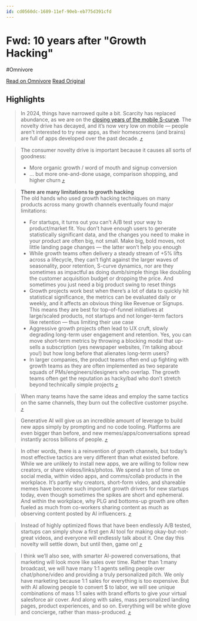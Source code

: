 ```yaml
---
id: cd0560dc-1689-11ef-90eb-eb775d391cfd
---
```


# Fwd: 10 years after "Growth Hacking"
#Omnivore

[Read on Omnivore](https://omnivore.app/me/fwd-10-years-after-growth-hacking-18f954ac728)
[Read Original](https://andrewchen.substack.com/p/10-years-after-growth-hacking?isFreemail=true&post_id=144572947&publication_id=2401262&r=53ujr&token=eyJ1c2VyX2lkIjo4NTc3NjM5LCJwb3N0X2lkIjoxNDQ1NzI5NDcsImlhdCI6MTcxNTYxNDMzMiwiZXhwIjoxNzE4MjA2MzMyLCJpc3MiOiJwdWItMjQwMTI2MiIsInN1YiI6InBvc3QtcmVhY3Rpb24ifQ.xZQ6-wf_T3ITme_8gqaF6myyfqSmSC59wqQQJO6UaIU&triedRedirect=true)

## Highlights

> In 2024, things have narrowed quite a bit. Scarcity has replaced abundance, as we are on the [closing years of the mobile S-curve](https://substack.com/redirect/b0d800bf-e795-4595-808c-f64e278461fd?j=eyJ1IjoiNTN1anIifQ.%5Fcs15omuJPuZlh2nH-dqoTSDkppGwYIZeEPu4uVLTyI). The novelty drive has decayed, and it’s now very low on mobile — people aren’t interested to try new apps, as their homescreens (and brains) are full of apps developed over the past decade. [⤴️](https://omnivore.app/me/fwd-10-years-after-growth-hacking-18f954ac728#fe8e29cd-cb5a-4dc1-909a-652f743acdf8)  

> The consumer novelty drive is important because it causes all sorts of goodness:
> 
> * More organic growth / word of mouth and signup conversion
> * … but more one-and-done usage, comparison shopping, and higher churn [⤴️](https://omnivore.app/me/fwd-10-years-after-growth-hacking-18f954ac728#efbc9bed-79de-4679-9fb2-ad22362a5a7e)  

> **There are many limitations to growth hacking**  
> The old hands who used growth hacking techniques on many products across many growth channels eventually found major limitations:
> 
> * For startups, it turns out you can’t A/B test your way to product/market fit. You don’t have enough users to generate statistically significant data, and the changes you need to make in your product are often big, not small. Make big, bold moves, not little landing page changes — the latter won’t help you enough
> * While growth teams often delivery a steady stream of +5% lifts across a lifecycle, they can’t fight against the larger waves of seasonality, poor retention, S-curve dynamics, nor are they sometimes as impactful as doing dumb/simple things like doubling the customer acquisition budget or dropping the price. And sometimes you just need a big product swing to reset things
> * Growth projects work best when there’s a lot of data to quickly hit statistical significance, the metrics can be evaluated daily or weekly, and it affects an obvious thing like Revenue or Signups. This means they are best for top-of-funnel initiatives at large/scaled products, not startups and not longer-term factors like retention — thus limiting their use case
> * Aggressive growth projects often lead to UX cruft, slowly degrading long-term user engagement and retention. Yes, you can move short-term metrics by throwing a blocking modal that up-sells a subscription (yes newspaper websites, I’m talking about you!) but how long before that alienates long-term users?
> * In larger companies, the product teams often end up fighting with growth teams as they are often implemented as two separate squads of PMs/engineers/designers who overlap. The growth teams often get the reputation as hacky/bad who don’t stretch beyond technically simple projects [⤴️](https://omnivore.app/me/fwd-10-years-after-growth-hacking-18f954ac728#559428c5-dd47-4a9c-83e4-3dbb8691b33b)  

> When many teams have the same ideas and employ the same tactics on the same channels, they burn out the collective customer psyche. [⤴️](https://omnivore.app/me/fwd-10-years-after-growth-hacking-18f954ac728#900ad586-24f2-4f54-b38d-39e4f9bc835a)  

> Generative AI will give us an incredible amount of leverage to build new apps simply by prompting and no code tooling. Platforms are even bigger than before, and new memes/apps/conversations spread instantly across billions of people. [⤴️](https://omnivore.app/me/fwd-10-years-after-growth-hacking-18f954ac728#66319f01-2c42-4859-b573-288e0c3f3246)  

> In other words, there is a reinvention of growth channels, but today’s most effective tactics are very different than what existed before. While we are unlikely to install new apps, we are willing to follow new creators, or share videos/links/photos. We spend a ton of time on social media, within video apps, and comms/collab products in the workplace. It’s partly why creators, short-form video, and shareable memes have become such important growth drivers for new startups today, even though sometimes the spikes are short and ephemeral. And within the workplace, why PLG and bottoms-up growth are often fueled as much from co-workers sharing content as much as observing content posted by AI influencers. [⤴️](https://omnivore.app/me/fwd-10-years-after-growth-hacking-18f954ac728#30363887-d4a1-4161-b9b3-372832e0cc1a)  

> Instead of highly optimized flows that have been endlessly A/B tested, startups can simply show a first gen AI tool for making okay-but-not-great videos, and everyone will endlessly talk about it. One day this novelty will settle down, but until then, game on! [⤴️](https://omnivore.app/me/fwd-10-years-after-growth-hacking-18f954ac728#46cf63a8-fb28-4bd6-9af4-35ed588f2a75)  

> I think we’ll also see, with smarter AI-powered conversations, that marketing will look more like sales over time. Rather than 1:many broadcast, we will have many 1:1 agents selling people over chat/phone/video and providing a truly personalized pitch. We only have marketing because 1:1 sales for everything is too expensive. But with AI allowing people to convert $ to labor, we will see unique combinations of mass 1:1 sales with brand efforts to give your virtual salesforce air cover. And along with sales, mass personalized landing pages, product experiences, and so on. Everything will be white glove and concierge, rather than mass-produced. [⤴️](https://omnivore.app/me/fwd-10-years-after-growth-hacking-18f954ac728#7d30e011-3e8a-4576-b195-ce0d86cb9324)  

